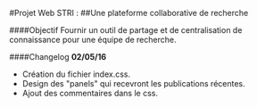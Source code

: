 #Projet Web STRI :
##Une plateforme collaborative de recherche

####Objectif
Fournir un outil de partage et de centralisation de connaissance pour une équipe de recherche.

####Changelog
**02/05/16**

+ Création du fichier index.css.
+ Design des "panels" qui recevront les publications récentes.
+ Ajout des commentaires dans le css.
